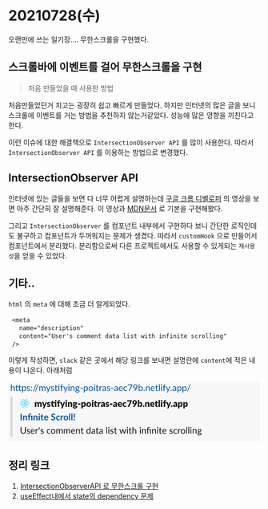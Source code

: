 # 20210728\(수\)

오랜만에 쓰는 일기장.... 무한스크롤을 구현했다.

## 스크롤바에 이벤트를 걸어 무한스크롤을 구현

> 처음 만들었을 때 사용한 방법

처음만들었던거 치고는 굉장히 쉽고 빠르게 만들었다. 하지만 인터넷의 많은 글을 보니 스크롤에 이벤트를 거는 방법을 추천하지 않는거같았다. 성능에 많은 영향을 끼친다고 한다.

이런 이슈에 대한 해결책으로 `IntersectionObserver API` 를 많이 사용한다. 따라서 `IntersectionObserver API` 를 이용하는 방법으로 변경했다.

## IntersectionObserver API

인터넷에 있는 글들을 보면 다 너무 어렵게 설명하는데 [구글 크롬 디벨로퍼](https://www.youtube.com/watch?v=kW_atFXMG98&ab_channel=GoogleChromeDevelopers) 의 영상을 보면 아주 간단히 잘 설명해준다. 이 영상과 [MDN문서](https://developer.mozilla.org/ko/docs/Web/API/Intersection_Observer_API#intersection_observer_%EC%83%9D%EC%84%B1%ED%95%98%EA%B8%B0) 로 기본을 구현해봤다.

그리고 `IntersectionObserver` 를 컴포넌트 내부에서 구현하다 보니 간단한 로직인데도 불구하고 컴포넌트가 두꺼워지는 문제가 생겼다. 따라서 `customHook` 으로 만들어서 컴포넌트에서 분리했다. 분리함으로써 다른 프로젝트에서도 사용할 수 있게되는 `재사용성`을 얻을 수 있었다.

## 기타..

`html` 의 `meta` 에 대해 조금 더 알게되었다.

```markup
 <meta
   name="description"
   content="User's comment data list with infinite scrolling"
 />
```

이렇게 작성하면, `slack` 같은 곳에서 해당 링크를 보내면 설명란에 `content`에 적은 내용이 나온다. 아래처럼

![&#xC9DC;&#xC794;](../../../../.gitbook/assets/2021-07-28-12.51.16.png)

## 정리 링크

1. [IntersectionObserverAPI 로 무한스크롤 구현](https://simian114.gitbook.io/blog/undefined/react/intersectionobserverapi)
2. [useEffect내에서 state의 dependency 문제](https://simian114.gitbook.io/blog/undefined/react/useeffect-state-dependency)

